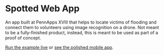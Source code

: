 # Spotted Web App
An app built at PennApps XVIII that helps to locate victims of flooding and connect them to volunteers using image recognition on a drone. Not meant to be a fully-finished product, instead, this is meant to be used as part of a proof of concept.

[Run the example live](http://sean-kelly.tech/Spotted-Web/) or [see the polished mobile app](https://github.com/vansh1sh/HackForResilience).
